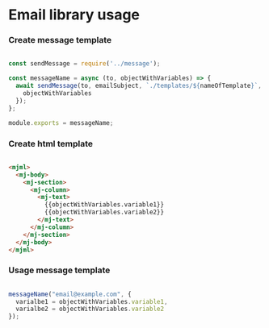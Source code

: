 # Email library usage

### Create message template

```javascript

const sendMessage = require('../message');

const messageName = async (to, objectWithVariables) => {
  await sendMessage(to, emailSubject, `./templates/${nameOfTemplate}`, {
    objectWithVariables
  });
};

module.exports = messageName;

```

### Create html template

```html

<mjml>
  <mj-body>
    <mj-section>
      <mj-column>
        <mj-text>
          {{objectWithVariables.variable1}}
          {{objectWithVariables.variable2}}
        </mj-text>
      </mj-column>
    </mj-section>
  </mj-body>
</mjml>

```

### Usage message template

```javascript

messageName("email@example.com", {
  varialbe1 = objectWithVariables.variable1, 
  varialbe2 = objectWithVariables.variable2
});

```
